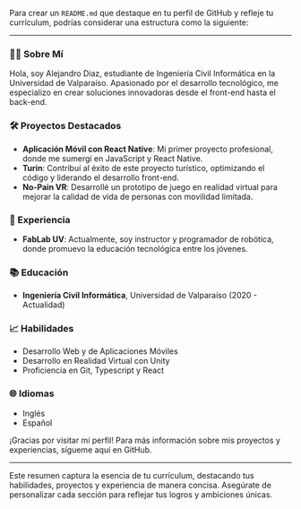 Para crear un `README.md` que destaque en tu perfil de GitHub y refleje tu currículum, podrías considerar una estructura como la siguiente:

---

### 👨‍💻 Sobre Mí
Hola, soy Alejandro Diaz, estudiante de Ingeniería Civil Informática en la Universidad de Valparaíso. Apasionado por el desarrollo tecnológico, me especializo en crear soluciones innovadoras desde el front-end hasta el back-end.

### 🛠️ Proyectos Destacados
- **Aplicación Móvil con React Native**: Mi primer proyecto profesional, donde me sumergí en JavaScript y React Native.
- **Turin**: Contribuí al éxito de este proyecto turístico, optimizando el código y liderando el desarrollo front-end.
- **No-Pain VR**: Desarrollé un prototipo de juego en realidad virtual para mejorar la calidad de vida de personas con movilidad limitada.

### 💼 Experiencia
- **FabLab UV**: Actualmente, soy instructor y programador de robótica, donde promuevo la educación tecnológica entre los jóvenes.

### 📚 Educación
- **Ingeniería Civil Informática**, Universidad de Valparaíso (2020 - Actualidad)

### 📈 Habilidades
- Desarrollo Web y de Aplicaciones Móviles
- Desarrollo en Realidad Virtual con Unity
- Proficiencia en Git, Typescript y React

### 🌐 Idiomas
- Inglés
- Español

¡Gracias por visitar mi perfil! Para más información sobre mis proyectos y experiencias, sígueme aquí en GitHub.

---

Este resumen captura la esencia de tu currículum, destacando tus habilidades, proyectos y experiencia de manera concisa. Asegúrate de personalizar cada sección para reflejar tus logros y ambiciones únicas.
